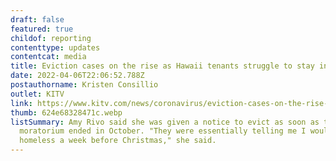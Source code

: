 ```yaml
---
draft: false
featured: true
childof: reporting
contenttype: updates
contentcat: media
title: Eviction cases on the rise as Hawaii tenants struggle to stay in their homes
date: 2022-04-06T22:06:52.788Z
postauthorname: Kristen Consillio
outlet: KITV
link: https://www.kitv.com/news/coronavirus/eviction-cases-on-the-rise-as-hawaii-tenants-struggle-to-stay-in-their-homes/article_3449a726-b629-11ec-b557-6bdae68d5acf.html
thumb: 624e68328471c.webp
listSummary: Amy Rivo said she was given a notice to evict as soon as the
  moratorium ended in October. "They were essentially telling me I would be
  homeless a week before Christmas," she said.
---
```

